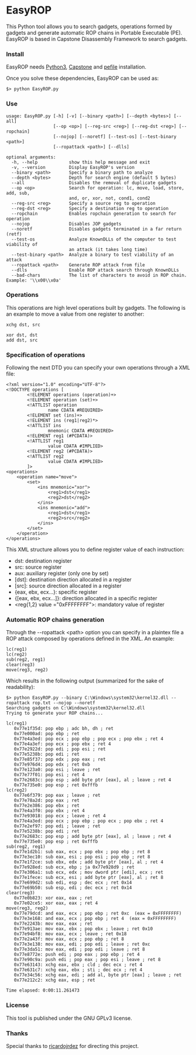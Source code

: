 # EasyROP
This Python tool allows you to search gadgets, operations formed by gadgets and generate automatic ROP chains in Portable Executable (PE). EasyROP is based in Capstone Disassembly Framework to search gadgets.

### Install
EasyROP needs [Python3](https://www.python.org/downloads/), [Capstone](http://www.capstone-engine.org/download.html) and [pefile](https://pypi.python.org/pypi/pefile/) installation.

Once you solve these dependencies, EasyROP can be used as:
```
$> python EasyROP.py
```

### Use
```
usage: EasyROP.py [-h] [-v] [--binary <path>] [--depth <bytes>] [--all]
                  [--op <op>] [--reg-src <reg>] [--reg-dst <reg>] [--ropchain]
                  [--nojop] [--noretf] [--test-os] [--test-binary <path>]
                  [--ropattack <path>] [--dlls]

optional arguments:
  -h, --help            show this help message and exit
  -v, --version         Display EasyROP's version
  --binary <path>       Specify a binary path to analyze
  --depth <bytes>       Depth for search engine (default 5 bytes)
  --all                 Disables the removal of duplicate gadgets
  --op <op>             Search for operation: lc, move, load, store, add, sub,
                        and, or, xor, not, cond1, cond2
  --reg-src <reg>       Specify a source reg to operation
  --reg-dst <reg>       Specify a destination reg to operation
  --ropchain            Enables ropchain generation to search for operation
  --nojop               Disables JOP gadgets
  --noretf              Disables gadgets terminated in a far return (retf)
  --test-os             Analyze KnownDLLs of the computer to test viability of
                        an attack (it takes long time)
  --test-binary <path>  Analyze a binary to test viability of an attack
  --ropattack <path>    Generate ROP attack from file
  --dlls                Enable ROP attack search through KnownDLLs
  --bad-chars           The list of characters to avoid in ROP chain. Example: '\\x00\\x0a'
```

### Operations
This operations are high level operations built by gadgets. The following is an example to move a value from one register to another:
```
xchg dst, src
```
```
xor dst, dst
add dst, src
```

### Specification of operations
Following the next DTD you can specify your own operations through a XML file:
```
<?xml version="1.0" encoding="UTF-8"?>
<!DOCTYPE operations [
        <!ELEMENT operations (operation)+>
        <!ELEMENT operation (set)+>
        <!ATTLIST operation
                name CDATA #REQUIRED>
        <!ELEMENT set (ins)+>
        <!ELEMENT ins (reg1|reg2)*>
        <!ATTLIST ins
                mnemonic CDATA #REQUIRED>
        <!ELEMENT reg1 (#PCDATA)>
        <!ATTLIST reg1
                value CDATA #IMPLIED>
        <!ELEMENT reg2 (#PCDATA)>
        <!ATTLIST reg2
                value CDATA #IMPLIED>
        ]>
<operations>
    <operation name="move">
        <set>
            <ins mnemonic="xor">
                <reg1>dst</reg1>
                <reg2>dst</reg2>
            </ins>
            <ins mnemonic="add">
                <reg1>dst</reg1>
                <reg2>src</reg2>
            </ins>
        </set>
    </operation>
</operations>
```
This XML structure allows you to define register value of each instruction:

* dst: destination register
* src: source register
* aux: auxiliary register (only one by set)
* [dst]: destination direction allocated in a register
* [src]: source direction allocated in a register
* {eax, ebx, ecx...}: specific register
* {[eax, ebx, ecx...]}: direction allocated in a specific register
* &lt;reg{1,2} value ="0xFFFFFFFF">: mandatory value of register

### Automatic ROP chains generation
Through the --ropattack &lt;path> option you can specify in a plaintex file a ROP attack composed by operations defined in the XML. An example:
```
lc(reg1)
lc(reg2)
sub(reg2, reg1)
clear(reg3)
move(reg3, reg2)
```

Which results in the following output (summarized for the sake of readability):
 ```
$> python EasyROP.py --binary C:\Windows\system32\kernel32.dll --ropattack rop.txt --nojop --noretf
Searching gadgets on C:\Windows\system32\kernel32.dll
Trying to generate your ROP chains...

lc(reg1)
	0x77e1f35d: pop ebp ; adc bh, dh ; ret 
	0x77e000ad: pop ebp ; ret 
	0x77e4a3ed: pop ecx ; pop ebp ; pop ecx ; pop ebx ; ret 4 
	0x77e4a3ef: pop ecx ; pop ebx ; ret 4 
	0x77e2922d: pop edi ; pop esi ; ret 
	0x77e5238b: pop edi ; ret 
	0x77e85f37: pop edx ; pop eax ; ret 
	0x77e976d4: pop edx ; ret 0xb 
	0x77e123a0: pop esi ; leave ; ret 
	0x77e77f01: pop esi ; ret 4 
	0x77e2683c: pop esp ; add byte ptr [eax], al ; leave ; ret 4 
	0x77e735e0: pop esp ; ret 0xfffb 
lc(reg2)
	0x77e6f379: pop eax ; leave ; ret 
	0x77e78a2d: pop eax ; ret 
	0x77e2e386: pop ebx ; ret 
	0x77e4a3f0: pop ebx ; ret 4 
	0x77e93018: pop ecx ; leave ; ret 4 
	0x77e4a3ed: pop ecx ; pop ebp ; pop ecx ; pop ebx ; ret 4 
	0x77e2ef97: pop edi ; leave ; ret 
	0x77e5238b: pop edi ; ret 
	0x77e2683c: pop esp ; add byte ptr [eax], al ; leave ; ret 4 
	0x77e735e0: pop esp ; ret 0xfffb 
sub(reg2, reg1)
	0x77e1d2b1: sub eax, ecx ; pop ebx ; pop ebp ; ret 8 
	0x77e3ec10: sub eax, esi ; pop esi ; pop ebp ; ret 8 
	0x77e1f2ce: sub ebx, edx ; add byte ptr [eax], al ; ret 4 
	0x77e928ed: sub ecx, ebp ; ja 0x77e928d9 ; ret 
	0x77e306a1: sub ecx, edx ; mov dword ptr [edi], ecx ; ret 
	0x77e1fece: sub ecx, esi ; add byte ptr [eax], al ; ret 8 
	0x77e699d2: sub edi, esp ; dec ecx ; ret 0x14 
	0x77e69b50: sub esp, edi ; dec ecx ; ret 0x14 
clear(reg3)
	0x77e0b823: xor eax, eax ; ret 
	0x77e02ce5: xor eax, eax ; ret 4 
move(reg3, reg2)
	0x77e79dcd: and eax, ecx ; pop ebp ; ret 0xc  (eax = 0xFFFFFFFF)
	0x77e3e168: and eax, ecx ; pop ebp ; ret 4  (eax = 0xFFFFFFFF)
	0x77e2243b: mov eax, eax ; ret 
	0x77e913ae: mov eax, ebx ; pop ebx ; leave ; ret 0x10 
	0x77e94bf8: mov eax, ecx ; leave ; ret 0x18 
	0x77e2a43f: mov eax, ecx ; pop ebp ; ret 8 
	0x77e3e138: mov eax, edi ; pop edi ; leave ; ret 0xc 
	0x77e3da51: mov eax, edi ; pop edi ; leave ; ret 8 
	0x77e8772e: push edi ; pop eax ; pop ebp ; ret 4 
	0x77e90c9a: push edi ; pop eax ; pop esi ; leave ; ret 8 
	0x77e63143: xchg eax, ebx ; cld ; dec ecx ; ret 4 
	0x77e631c7: xchg eax, ebx ; sti ; dec ecx ; ret 4 
	0x77e34c56: xchg eax, edi ; add al, byte ptr [eax] ; leave ; ret 
	0x77e212c2: xchg eax, esp ; ret 

Time elapsed: 0:00:11.261473
 ```

### License
This tool is published under the GNU GPLv3 license.

### Thanks
Special thanks to [ricardojrdez](https://github.com/ricardojrdez) for directing this project.